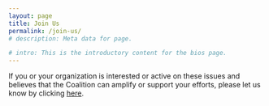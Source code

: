 ```yaml
---
layout: page
title: Join Us
permalink: /join-us/
# description: Meta data for page.

# intro: This is the introductory content for the bios page.
---
```

If you or your organization is interested or active on these issues and believes that the Coalition can amplify or support your efforts, please let us know by clicking [here][here]. 

[here]: https://docs.google.com/forms/d/e/1FAIpQLSdm-J44ux8qmfSSNCaXXUSau32VII_ZaEXmsAgB-D3tSRUwoQ/viewform?usp=sf_link   
